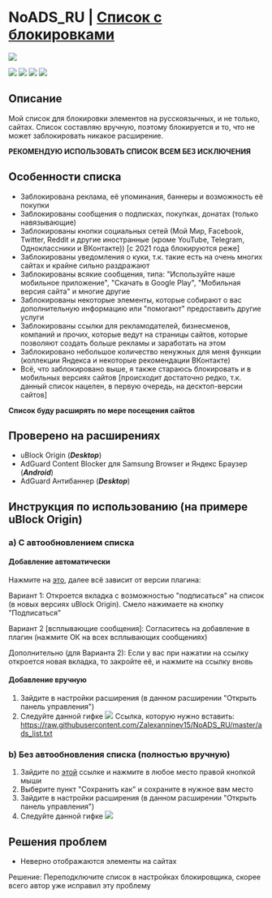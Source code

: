 # NoADS_RU | [Список с блокировками](https://raw.githubusercontent.com/Zalexanninev15/NoADS_RU/master/ads_list.txt)

![](https://github.com/Zalexanninev15/NoADS_RU/blob/master/NoADS_RU%20Logo.png?raw=true)

[![](https://img.shields.io/badge/platform-AdBlocker-red.svg)](https://github.com/Zalexanninev15/NoADS_RU)
[![](https://img.shields.io/badge/license-MIT-blue.svg)](LICENSE)
[![](https://img.shields.io/badge/donate-QIWI-FF8C00.svg)](https://qiwi.com/n/ZALEXANNINEV15)
[![](https://img.shields.io/badge/donate-YooMoney-8B3FFD.svg)](https://yoomoney.ru/to/410015106319420)

## Описание
Мой список для блокировки элементов на русскоязычных, и не только, сайтах. Список составляю вручную, поэтому блокируется и то, что не может заблокировать никакое расширение.

**РЕКОМЕНДУЮ ИСПОЛЬЗОВАТЬ СПИСОК ВСЕМ БЕЗ ИСКЛЮЧЕНИЯ**
## Особенности списка
* Заблокирована реклама, её упоминания, баннеры и возможность её покупки
* Заблокированы сообщения о подписках, покупках, донатах (только навязывающие)
* Заблокированы кнопки социальных сетей (Мой Мир, Facebook, Twitter, Reddit и другие иностранные (кроме YouTube, Telegram, Одноклассники и ВКонтакте)) [с 2021 года блокируются реже]
* Заблокированы уведомления о куки, т.к. такие есть на очень многих сайтах и крайне сильно раздражают
* Заблокированы всякие сообщения, типа: "Используйте наше мобильное приложение", "Скачать в Google Play", "Мобильная версия сайта" и многие другие
* Заблокированы некоторые элементы, которые собирают о вас дополнительную информацию или "помогают" предоставить другие услуги
* Заблокированы ссылки для рекламодателей, бизнесменов, компаний и прочих, которые ведут на страницы сайтов, которые позволяют создать больше рекламы и заработать на этом
* Заблокировано небольшое количество ненужных для меня функции (коллекции Яндекса и некоторые рекомендации ВКонтакте)
* Всё, что заблокировано выше, я также стараюсь блокировать и в мобильных версиях сайтов [происходит достаточно редко, т.к. данный список нацелен, в первую очередь, на десктоп-версии сайтов]

**Список буду расширять по мере посещения сайтов**
## Проверено на расширениях
* uBlock Origin (***Desktop***)
* AdGuard Content Blocker для Samsung Browser и Яндекс Браузер (***Android***)
* AdGuard Антибаннер (***Desktop***)

## Инструкция по использованию (на примере uBlock Origin)
### a) С автообновлением списка
#### Добавление автоматически
Нажмите на [это](https://subscribe.adblockplus.org/?location=https://raw.githubusercontent.com/Zalexanninev15/NoADS_RU/master/ads_list.txt&title=NoADS_RU), далее всё зависит от версии плагина:

Вариант 1: Откроется вкладка с возможностью "подписаться" на список (в новых версиях uBlock Origin). Смело нажимаете на кнопку "Подписаться"

Вариант 2 [всплывающие сообщения]: Согласитесь на добавление в плагин (нажмите ОК на всех всплывающих сообщениях)

Дополнительно (для Варианта 2): Если у вас при нажатии на ссылку откроется новая вкладка, то закройте её, и нажмите на ссылку вновь

#### Добавление вручную
1. Зайдите в настройки расширения (в данном расширении "Открыть панель управления")
2. Следуйте данной гифке
![](https://github.com/Zalexanninev15/NoADS_RU/blob/master/uBlockOrigin-how.gif)
Ссылка, которую нужно вставить: https://raw.githubusercontent.com/Zalexanninev15/NoADS_RU/master/ads_list.txt
### b) Без автообновления списка (полностью вручную)
1. Зайдите по [этой](https://raw.githubusercontent.com/Zalexanninev15/NoADS_RU/master/ads_list.txt) ссылке и нажмите в любое место правой кнопкой мыши
2. Выберите пункт "Сохранить как" и сохраните в нужное вам место
3. Зайдите в настройки расширения (в данном расширении "Открыть панель управления")
4. Следуйте данной гифке
![](https://github.com/Zalexanninev15/NoADS_RU/blob/master/uBlockOrigin-how_from-file.gif)

## Решения проблем
- Неверно отображаются элементы на сайтах

Решение: Переподключите список в настройках блокировщика, скорее всего автор уже исправил эту проблему

